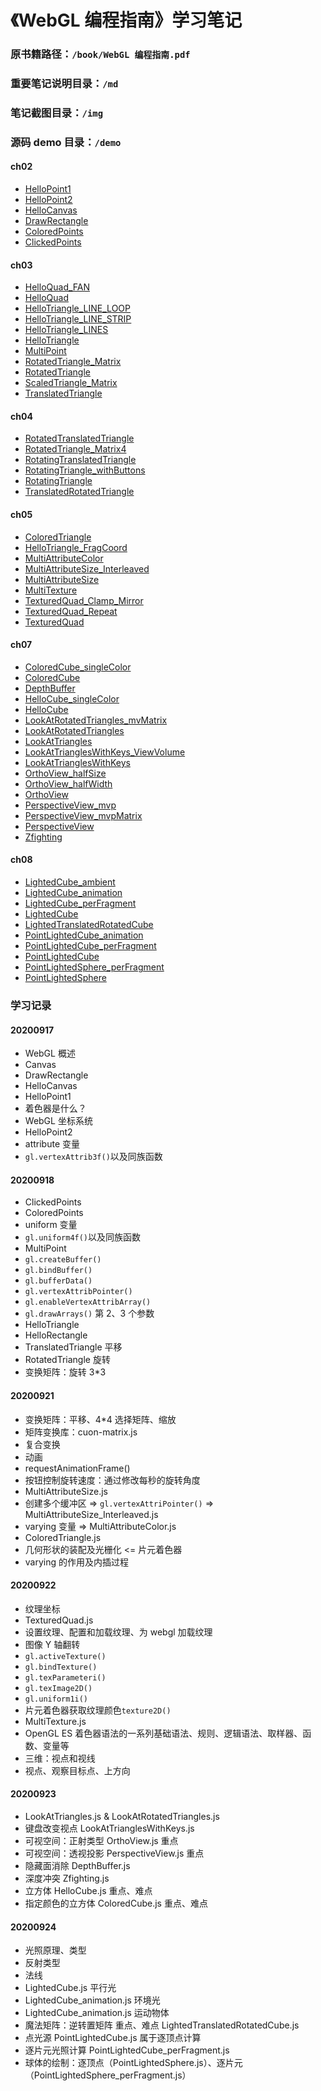 # 《WebGL 编程指南》学习笔记

### 原书籍路径：`/book/WebGL 编程指南.pdf`

### 重要笔记说明目录：`/md`

### 笔记截图目录：`/img`

### 源码 demo 目录：`/demo`

#### ch02

- [HelloPoint1](https://alanwhy.github.io/webglStudy/demo/ch02/HelloPoint1.html)
- [HelloPoint2](https://alanwhy.github.io/webglStudy/demo/ch02/HelloPoint2.html)
- [HelloCanvas](https://alanwhy.github.io/webglStudy/demo/ch02/HelloCanvas.html)
- [DrawRectangle](https://alanwhy.github.io/webglStudy/demo/ch02/DrawRectangle.html)
- [ColoredPoints](https://alanwhy.github.io/webglStudy/demo/ch02/ColoredPoints.html)
- [ClickedPoints](https://alanwhy.github.io/webglStudy/demo/ch02/ClickedPoints.html)

#### ch03

- [HelloQuad_FAN](https://alanwhy.github.io/webglStudy/demo/ch03/HelloQuad_FAN.html)
- [HelloQuad](https://alanwhy.github.io/webglStudy/demo/ch03/HelloQuad.html)
- [HelloTriangle_LINE_LOOP](https://alanwhy.github.io/webglStudy/demo/ch03/HelloTriangle_LINE_LOOP.html)
- [HelloTriangle_LINE_STRIP](https://alanwhy.github.io/webglStudy/demo/ch03/HelloTriangle_LINE_STRIP.html)
- [HelloTriangle_LINES](https://alanwhy.github.io/webglStudy/demo/ch03/HelloTriangle_LINES.html)
- [HelloTriangle](https://alanwhy.github.io/webglStudy/demo/ch03/HelloTriangle.html)
- [MultiPoint](https://alanwhy.github.io/webglStudy/demo/ch03/MultiPoint.html)
- [RotatedTriangle_Matrix](https://alanwhy.github.io/webglStudy/demo/ch03/RotatedTriangle_Matrix.html)
- [RotatedTriangle](https://alanwhy.github.io/webglStudy/demo/ch03/RotatedTriangle.html)
- [ScaledTriangle_Matrix](https://alanwhy.github.io/webglStudy/demo/ch03/ScaledTriangle_Matrix.html)
- [TranslatedTriangle](https://alanwhy.github.io/webglStudy/demo/ch03/TranslatedTriangle.html)

#### ch04

- [RotatedTranslatedTriangle](https://alanwhy.github.io/webglStudy/demo/ch04/RotatedTranslatedTriangle.html)
- [RotatedTriangle_Matrix4](https://alanwhy.github.io/webglStudy/demo/ch04/RotatedTriangle_Matrix4.html)
- [RotatingTranslatedTriangle](https://alanwhy.github.io/webglStudy/demo/ch04/RotatingTranslatedTriangle.html)
- [RotatingTriangle_withButtons](https://alanwhy.github.io/webglStudy/demo/ch04/RotatingTriangle_withButtons.html)
- [RotatingTriangle](https://alanwhy.github.io/webglStudy/demo/ch04/RotatingTriangle.html)
- [TranslatedRotatedTriangle](https://alanwhy.github.io/webglStudy/demo/ch04/TranslatedRotatedTriangle.html)

#### ch05

- [ColoredTriangle](https://alanwhy.github.io/webglStudy/demo/ch05/ColoredTriangle.html)
- [HelloTriangle_FragCoord](https://alanwhy.github.io/webglStudy/demo/ch05/HelloTriangle_FragCoord.html)
- [MultiAttributeColor](https://alanwhy.github.io/webglStudy/demo/ch05/MultiAttributeColor.html)
- [MultiAttributeSize_Interleaved](https://alanwhy.github.io/webglStudy/demo/ch05/MultiAttributeSize_Interleaved.html)
- [MultiAttributeSize](https://alanwhy.github.io/webglStudy/demo/ch05/MultiAttributeSize.html)
- [MultiTexture](https://alanwhy.github.io/webglStudy/demo/ch05/MultiTexture.html)
- [TexturedQuad_Clamp_Mirror](https://alanwhy.github.io/webglStudy/demo/ch05/TexturedQuad_Clamp_Mirror.html)
- [TexturedQuad_Repeat](https://alanwhy.github.io/webglStudy/demo/ch05/TexturedQuad_Repeat.html)
- [TexturedQuad](https://alanwhy.github.io/webglStudy/demo/ch05/TexturedQuad.html)

#### ch07

- [ColoredCube_singleColor](https://alanwhy.github.io/webglStudy/demo/ch07/ColoredCube_singleColor.html)
- [ColoredCube](https://alanwhy.github.io/webglStudy/demo/ch07/ColoredCube.html)
- [DepthBuffer](https://alanwhy.github.io/webglStudy/demo/ch07/DepthBuffer.html)
- [HelloCube_singleColor](https://alanwhy.github.io/webglStudy/demo/ch07/HelloCube_singleColor.html)
- [HelloCube](https://alanwhy.github.io/webglStudy/demo/ch07/HelloCube.html)
- [LookAtRotatedTriangles_mvMatrix](https://alanwhy.github.io/webglStudy/demo/ch07/LookAtRotatedTriangles_mvMatrix.html)
- [LookAtRotatedTriangles](https://alanwhy.github.io/webglStudy/demo/ch07/LookAtRotatedTriangles.html)
- [LookAtTriangles](https://alanwhy.github.io/webglStudy/demo/ch07/LookAtTriangles.html)
- [LookAtTrianglesWithKeys_ViewVolume](https://alanwhy.github.io/webglStudy/demo/ch07/LookAtTrianglesWithKeys_ViewVolume.html)
- [LookAtTrianglesWithKeys](https://alanwhy.github.io/webglStudy/demo/ch07/LookAtTrianglesWithKeys.html)
- [OrthoView_halfSize](https://alanwhy.github.io/webglStudy/demo/ch07/OrthoView_halfSize.html)
- [OrthoView_halfWidth](https://alanwhy.github.io/webglStudy/demo/ch07/OrthoView_halfWidth.html)
- [OrthoView](https://alanwhy.github.io/webglStudy/demo/ch07/OrthoView.html)
- [PerspectiveView_mvp](https://alanwhy.github.io/webglStudy/demo/ch07/PerspectiveView_mvp.html)
- [PerspectiveView_mvpMatrix](https://alanwhy.github.io/webglStudy/demo/ch07/PerspectiveView_mvpMatrix.html)
- [PerspectiveView](https://alanwhy.github.io/webglStudy/demo/ch07/PerspectiveView.html)
- [Zfighting](https://alanwhy.github.io/webglStudy/demo/ch07/Zfighting.html)

#### ch08

- [LightedCube_ambient](https://alanwhy.github.io/webglStudy/demo/ch08/LightedCube_ambient.html)
- [LightedCube_animation](https://alanwhy.github.io/webglStudy/demo/ch08/LightedCube_animation.html)
- [LightedCube_perFragment](https://alanwhy.github.io/webglStudy/demo/ch08/LightedCube_perFragment.html)
- [LightedCube](https://alanwhy.github.io/webglStudy/demo/ch08/LightedCube.html)
- [LightedTranslatedRotatedCube](https://alanwhy.github.io/webglStudy/demo/ch08/LightedTranslatedRotatedCube.html)
- [PointLightedCube_animation](https://alanwhy.github.io/webglStudy/demo/ch08/PointLightedCube_animation.html)
- [PointLightedCube_perFragment](https://alanwhy.github.io/webglStudy/demo/ch08/PointLightedCube_perFragment.html)
- [PointLightedCube](https://alanwhy.github.io/webglStudy/demo/ch08/PointLightedCube.html)
- [PointLightedSphere_perFragment](https://alanwhy.github.io/webglStudy/demo/ch08/PointLightedSphere_perFragment.html)
- [PointLightedSphere](https://alanwhy.github.io/webglStudy/demo/ch08/PointLightedSphere.html)

### 学习记录

#### 20200917

- WebGL 概述
- Canvas
- DrawRectangle
- HelloCanvas
- HelloPoint1
- 着色器是什么？
- WebGL 坐标系统
- HelloPoint2
- attribute 变量
- `gl.vertexAttrib3f()`以及同族函数

#### 20200918

- ClickedPoints
- ColoredPoints
- uniform 变量
- `gl.uniform4f()`以及同族函数
- MultiPoint
- `gl.createBuffer()`
- `gl.bindBuffer()`
- `gl.bufferData()`
- `gl.vertexAttribPointer()`
- `gl.enableVertexAttribArray()`
- `gl.drawArrays()` 第 2、3 个参数
- HelloTriangle
- HelloRectangle
- TranslatedTriangle 平移
- RotatedTriangle 旋转
- 变换矩阵：旋转 3\*3

#### 20200921

- 变换矩阵：平移、4\*4 选择矩阵、缩放
- 矩阵变换库：cuon-matrix.js
- 复合变换
- 动画
- requestAnimationFrame()
- 按钮控制旋转速度：通过修改每秒的旋转角度
- MultiAttributeSize.js
- 创建多个缓冲区 => `gl.vertexAttriPointer()` => MultiAttributeSize_Interleaved.js
- varying 变量 => MultiAttributeColor.js
- ColoredTriangle.js
- 几何形状的装配及光栅化 <= 片元着色器
- varying 的作用及内插过程

#### 20200922

- 纹理坐标
- TexturedQuad.js
- 设置纹理、配置和加载纹理、为 webgl 加载纹理
- 图像 Y 轴翻转
- `gl.activeTexture()`
- `gl.bindTexture()`
- `gl.texParameteri()`
- `gl.texImage2D()`
- `gl.uniform1i()`
- 片元着色器获取纹理颜色`texture2D()`
- MultiTexture.js
- OpenGL ES 着色器语法的一系列基础语法、规则、逻辑语法、取样器、函数、变量等
- 三维：视点和视线
- 视点、观察目标点、上方向

#### 20200923

- LookAtTriangles.js & LookAtRotatedTriangles.js
- 键盘改变视点 LookAtTrianglesWithKeys.js
- 可视空间：正射类型 OrthoView.js 重点
- 可视空间：透视投影 PerspectiveView.js 重点
- 隐藏面消除 DepthBuffer.js
- 深度冲突 Zfighting.js
- 立方体 HelloCube.js 重点、难点
- 指定颜色的立方体 ColoredCube.js 重点、难点

#### 20200924

- 光照原理、类型
- 反射类型
- 法线
- LightedCube.js 平行光
- LightedCube_animation.js 环境光
- LightedCube_animation.js 运动物体
- 魔法矩阵：逆转置矩阵 重点、难点 LightedTranslatedRotatedCube.js
- 点光源 PointLightedCube.js 属于逐顶点计算
- 逐片元光照计算 PointLightedCube_perFragment.js
- 球体的绘制：逐顶点（PointLightedSphere.js）、逐片元（PointLightedSphere_perFragment.js）
